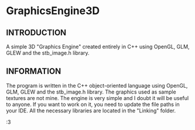 <h1>GraphicsEngine3D</h1>
<h2>INTRODUCTION</h2>
A simple 3D "Graphics Engine" created entirely in C++ using OpenGL, GLM, GLEW and the stb_image.h library.

<h2>INFORMATION</h2>
The program is written in the C++ object-oriented language using OpenGL, GLM, GLEW and the stb_image.h library.
The graphics used as sample textures are not mine. The engine is very simple and I doubt it will be useful to anyone.
If you want to work on it, you need to update the file paths in your IDE. All the necessary libraries are located in the "Linking" folder.

:3
